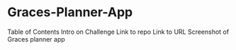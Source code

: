 # Graces-Planner-App

Table of Contents
Intro on Challenge
Link to repo
Link to URL
Screenshot of Graces planner app

